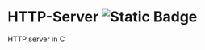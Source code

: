 # HTTP-Server ![Static Badge](https://img.shields.io/badge/status-working-orange)

HTTP server in C
